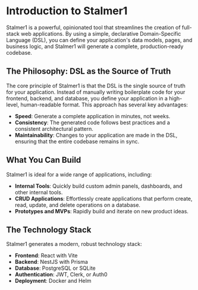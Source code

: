 # Introduction to Stalmer1

Stalmer1 is a powerful, opinionated tool that streamlines the creation of full-stack web applications. By using a simple, declarative Domain-Specific Language (DSL), you can define your application's data models, pages, and business logic, and Stalmer1 will generate a complete, production-ready codebase.

## The Philosophy: DSL as the Source of Truth

The core principle of Stalmer1 is that the DSL is the single source of truth for your application. Instead of manually writing boilerplate code for your frontend, backend, and database, you define your application in a high-level, human-readable format. This approach has several key advantages:

- **Speed**: Generate a complete application in minutes, not weeks.
- **Consistency**: The generated code follows best practices and a consistent architectural pattern.
- **Maintainability**: Changes to your application are made in the DSL, ensuring that the entire codebase remains in sync.

## What You Can Build

Stalmer1 is ideal for a wide range of applications, including:

- **Internal Tools**: Quickly build custom admin panels, dashboards, and other internal tools.
- **CRUD Applications**: Effortlessly create applications that perform create, read, update, and delete operations on a database.
- **Prototypes and MVPs**: Rapidly build and iterate on new product ideas.

## The Technology Stack

Stalmer1 generates a modern, robust technology stack:

- **Frontend**: React with Vite
- **Backend**: NestJS with Prisma
- **Database**: PostgreSQL or SQLite
- **Authentication**: JWT, Clerk, or Auth0
- **Deployment**: Docker and Helm
